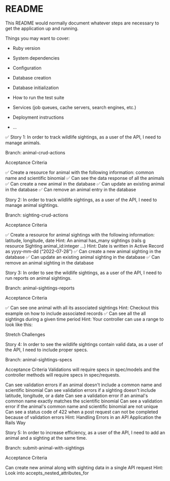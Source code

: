 # README

This README would normally document whatever steps are necessary to get the
application up and running.

Things you may want to cover:

* Ruby version

* System dependencies

* Configuration

* Database creation

* Database initialization

* How to run the test suite

* Services (job queues, cache servers, search engines, etc.)

* Deployment instructions

* ...


✅ Story 1: In order to track wildlife sightings, as a user of the API, I need to manage animals.

Branch: animal-crud-actions

Acceptance Criteria

✅ Create a resource for animal with the following information: common name and scientific binomial
✅ Can see the data response of all the animals
✅ Can create a new animal in the database
✅ Can update an existing animal in the database
✅ Can remove an animal entry in the database

Story 2: In order to track wildlife sightings, as a user of the API, I need to manage animal sightings.

Branch: sighting-crud-actions

Acceptance Criteria

✅  Create a resource for animal sightings with the following information: latitude, longitude, date
Hint: An animal has_many sightings (rails g resource Sighting animal_id:integer ...)
Hint: Date is written in Active Record as yyyy-mm-dd (“2022-07-28")
✅  Can create a new animal sighting in the database
✅  Can update an existing animal sighting in the database
✅  Can remove an animal sighting in the database

Story 3: In order to see the wildlife sightings, as a user of the API, I need to run reports on animal sightings.

Branch: animal-sightings-reports

Acceptance Criteria

✅ Can see one animal with all its associated sightings
Hint: Checkout this example on how to include associated records
✅ Can see all the all sightings during a given time period
Hint: Your controller can use a range to look like this:

Stretch Challenges

Story 4: In order to see the wildlife sightings contain valid data, as a user of the API, I need to include proper specs.

Branch: animal-sightings-specs

Acceptance Criteria
Validations will require specs in spec/models and the controller methods will require specs in spec/requests.

Can see validation errors if an animal doesn't include a common name and scientific binomial
Can see validation errors if a sighting doesn't include latitude, longitude, or a date
Can see a validation error if an animal's common name exactly matches the scientific binomial
Can see a validation error if the animal's common name and scientific binomial are not unique
Can see a status code of 422 when a post request can not be completed because of validation errors
Hint: Handling Errors in an API Application the Rails Way

Story 5: In order to increase efficiency, as a user of the API, I need to add an animal and a sighting at the same time.

Branch: submit-animal-with-sightings

Acceptance Criteria

Can create new animal along with sighting data in a single API request
Hint: Look into accepts_nested_attributes_for